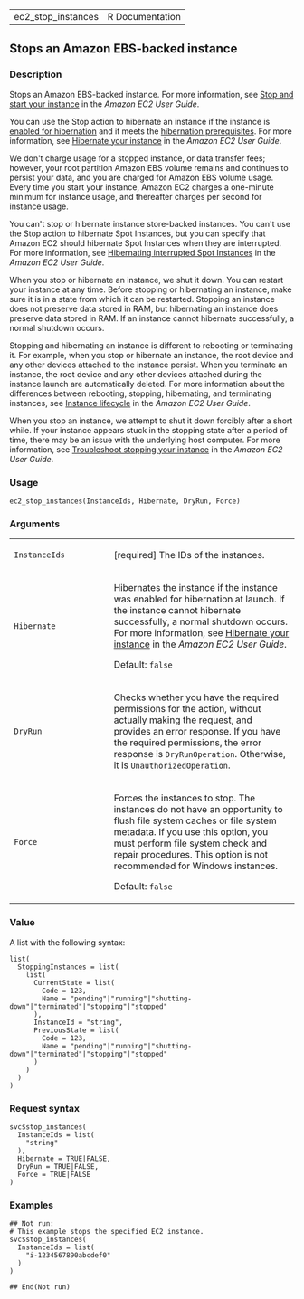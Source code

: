 <table style="width: 100%;">
<tbody>
<tr class="odd">
<td>ec2_stop_instances</td>
<td style="text-align: right;">R Documentation</td>
</tr>
</tbody>
</table>

## Stops an Amazon EBS-backed instance

### Description

Stops an Amazon EBS-backed instance. For more information, see [Stop and
start your
instance](https://docs.aws.amazon.com/AWSEC2/latest/UserGuide/Stop_Start.html)
in the *Amazon EC2 User Guide*.

You can use the Stop action to hibernate an instance if the instance is
[enabled for
hibernation](https://docs.aws.amazon.com/AWSEC2/latest/UserGuide/Hibernate.html#enabling-hibernation)
and it meets the [hibernation
prerequisites](https://docs.aws.amazon.com/AWSEC2/latest/UserGuide/Hibernate.html#hibernating-prerequisites).
For more information, see [Hibernate your
instance](https://docs.aws.amazon.com/AWSEC2/latest/UserGuide/Hibernate.html)
in the *Amazon EC2 User Guide*.

We don't charge usage for a stopped instance, or data transfer fees;
however, your root partition Amazon EBS volume remains and continues to
persist your data, and you are charged for Amazon EBS volume usage.
Every time you start your instance, Amazon EC2 charges a one-minute
minimum for instance usage, and thereafter charges per second for
instance usage.

You can't stop or hibernate instance store-backed instances. You can't
use the Stop action to hibernate Spot Instances, but you can specify
that Amazon EC2 should hibernate Spot Instances when they are
interrupted. For more information, see [Hibernating interrupted Spot
Instances](https://docs.aws.amazon.com/AWSEC2/latest/UserGuide/spot-interruptions.html#hibernate-spot-instances)
in the *Amazon EC2 User Guide*.

When you stop or hibernate an instance, we shut it down. You can restart
your instance at any time. Before stopping or hibernating an instance,
make sure it is in a state from which it can be restarted. Stopping an
instance does not preserve data stored in RAM, but hibernating an
instance does preserve data stored in RAM. If an instance cannot
hibernate successfully, a normal shutdown occurs.

Stopping and hibernating an instance is different to rebooting or
terminating it. For example, when you stop or hibernate an instance, the
root device and any other devices attached to the instance persist. When
you terminate an instance, the root device and any other devices
attached during the instance launch are automatically deleted. For more
information about the differences between rebooting, stopping,
hibernating, and terminating instances, see [Instance
lifecycle](https://docs.aws.amazon.com/AWSEC2/latest/UserGuide/ec2-instance-lifecycle.html)
in the *Amazon EC2 User Guide*.

When you stop an instance, we attempt to shut it down forcibly after a
short while. If your instance appears stuck in the stopping state after
a period of time, there may be an issue with the underlying host
computer. For more information, see [Troubleshoot stopping your
instance](https://docs.aws.amazon.com/AWSEC2/latest/UserGuide/TroubleshootingInstancesStopping.html)
in the *Amazon EC2 User Guide*.

### Usage

    ec2_stop_instances(InstanceIds, Hibernate, DryRun, Force)

### Arguments

<table>
<colgroup>
<col style="width: 35%" />
<col style="width: 65%" />
</colgroup>
<tbody>
<tr class="odd">
<td><code id="ec2_stop_instances_:_InstanceIds">InstanceIds</code></td>
<td><p>[required] The IDs of the instances.</p></td>
</tr>
<tr class="even">
<td><code id="ec2_stop_instances_:_Hibernate">Hibernate</code></td>
<td><p>Hibernates the instance if the instance was enabled for
hibernation at launch. If the instance cannot hibernate successfully, a
normal shutdown occurs. For more information, see <a
href="https://docs.aws.amazon.com/AWSEC2/latest/UserGuide/Hibernate.html">Hibernate
your instance</a> in the <em>Amazon EC2 User Guide</em>.</p>
<p>Default: <code>false</code></p></td>
</tr>
<tr class="odd">
<td><code id="ec2_stop_instances_:_DryRun">DryRun</code></td>
<td><p>Checks whether you have the required permissions for the action,
without actually making the request, and provides an error response. If
you have the required permissions, the error response is
<code>DryRunOperation</code>. Otherwise, it is
<code>UnauthorizedOperation</code>.</p></td>
</tr>
<tr class="even">
<td><code id="ec2_stop_instances_:_Force">Force</code></td>
<td><p>Forces the instances to stop. The instances do not have an
opportunity to flush file system caches or file system metadata. If you
use this option, you must perform file system check and repair
procedures. This option is not recommended for Windows instances.</p>
<p>Default: <code>false</code></p></td>
</tr>
</tbody>
</table>

### Value

A list with the following syntax:

    list(
      StoppingInstances = list(
        list(
          CurrentState = list(
            Code = 123,
            Name = "pending"|"running"|"shutting-down"|"terminated"|"stopping"|"stopped"
          ),
          InstanceId = "string",
          PreviousState = list(
            Code = 123,
            Name = "pending"|"running"|"shutting-down"|"terminated"|"stopping"|"stopped"
          )
        )
      )
    )

### Request syntax

    svc$stop_instances(
      InstanceIds = list(
        "string"
      ),
      Hibernate = TRUE|FALSE,
      DryRun = TRUE|FALSE,
      Force = TRUE|FALSE
    )

### Examples

    ## Not run: 
    # This example stops the specified EC2 instance.
    svc$stop_instances(
      InstanceIds = list(
        "i-1234567890abcdef0"
      )
    )

    ## End(Not run)
